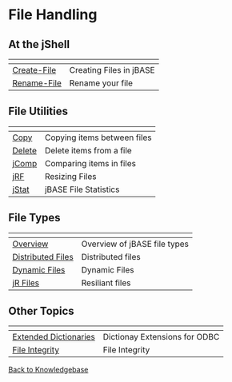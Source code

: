 # File Handling

<PageHeader />

## At the jShell

| <!----> | <!----> |
| --- | --- |
| [Create-File](./create-file/README.md) | Creating Files in jBASE |
| [Rename-File](./rename-file/README.md) | Rename your file |  

## File Utilities

| <!----> | <!----> |
| --- | --- |
| [Copy](./copy/README.md)  | Copying items between files |
| [Delete](./delete/README.md) | Delete items from a file |
| [jComp](./jcomp/README.md)  | Comparing items in files |
| [jRF](./jrf/README.md)  | Resizing Files |
| [jStat](./jstat/README.md)  | jBASE File Statistics |

## File Types  

| <!----> | <!----> |
| --- | --- |
| [Overview](./jbase-files/README.md)  | Overview of jBASE file types |
| [Distributed Files](./distributed-files/README.md)  | Distributed files |
| [Dynamic Files](./dynamic-files/README.md)  | Dynamic Files |
| [jR Files](./jr-files/README.md)  | Resiliant files |

## Other Topics  

| <!----> | <!----> |
| --- | --- |
| [Extended Dictionaries](./extended-dictionary/README.md)  | Dictionay Extensions for ODBC |
| [File Integrity](./file-integrity/README.md)  | File Integrity |

[Back to Knowledgebase](./../README.md)

<PageFooter />

